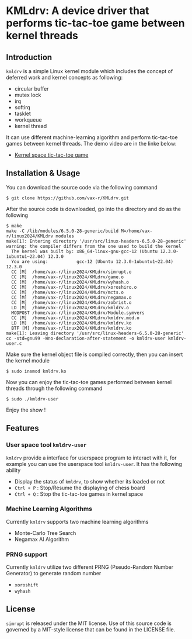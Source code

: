 # KMLdrv: A device driver that performs tic-tac-toe game between kernel threads
## Introduction
`kmldrv` is a simple Linux kernel module which includes the concept of deferred
work and kernel concepts as following:
  - circular buffer
  - mutex lock
  - irq
  - softirq
  - tasklet
  - workqueue
  - kernel thread

It can use different machine-learning algorithm and perform tic-tac-toe games between kernel threads. The demo video are in the linke below:
 - [Kernel space tic-tac-toe game](https://www.youtube.com/watch?v=Y_xdLrDVGzk)

## Installation & Usage
You can download the source code via the following command
```
$ git clone https://github.com/vax-r/KMLdrv.git
```
After the source code is downloaded, go into the directory and do as the following
```
$ make
make -C /lib/modules/6.5.0-28-generic/build M=/home/vax-r/linux2024/KMLdrv modules
make[1]: Entering directory '/usr/src/linux-headers-6.5.0-28-generic'
warning: the compiler differs from the one used to build the kernel
  The kernel was built by: x86_64-linux-gnu-gcc-12 (Ubuntu 12.3.0-1ubuntu1~22.04) 12.3.0
  You are using:           gcc-12 (Ubuntu 12.3.0-1ubuntu1~22.04) 12.3.0
  CC [M]  /home/vax-r/linux2024/KMLdrv/simrupt.o
  CC [M]  /home/vax-r/linux2024/KMLdrv/game.o
  CC [M]  /home/vax-r/linux2024/KMLdrv/wyhash.o
  CC [M]  /home/vax-r/linux2024/KMLdrv/xoroshiro.o
  CC [M]  /home/vax-r/linux2024/KMLdrv/mcts.o
  CC [M]  /home/vax-r/linux2024/KMLdrv/negamax.o
  CC [M]  /home/vax-r/linux2024/KMLdrv/zobrist.o
  LD [M]  /home/vax-r/linux2024/KMLdrv/kmldrv.o
  MODPOST /home/vax-r/linux2024/KMLdrv/Module.symvers
  CC [M]  /home/vax-r/linux2024/KMLdrv/kmldrv.mod.o
  LD [M]  /home/vax-r/linux2024/KMLdrv/kmldrv.ko
  BTF [M] /home/vax-r/linux2024/KMLdrv/kmldrv.ko
make[1]: Leaving directory '/usr/src/linux-headers-6.5.0-28-generic'
cc -std=gnu99 -Wno-declaration-after-statement -o kmldrv-user kmldrv-user.c
```
Make sure the kernel object file is compiled correctly, then you can insert the kernel module
```
$ sudo insmod kmldrv.ko
```
Now you can enjoy the tic-tac-toe games performed between kernel threads through the following command
```
$ sudo ./kmldrv-user
```
Enjoy the show !

## Features
### User space tool `kmldrv-user`
`kmldrv` provide a interface for userspace program to interact with it, for example you can use the userspace tool `kmldrv-user`. It has the following ability
- Display the status of `kmldrv`, to show whether its loaded or not
- `Ctrl + P` : Stop/Resume the displaying of chess board
- `Ctrl + Q` : Stop the tic-tac-toe games in kernel space
### Machine Learning Algorithms
Currently `kmldrv` supports two machine learning algorithms
- Monte-Carlo Tree Search
- Negamax AI Algorithm
### PRNG support
Currently `kmldrv` utilize two different PRNG (Pseudo-Random Number Generator) to generate random number
- `xoroshift`
- `wyhash`

## License

`simrupt` is released under the MIT license. Use of this source code is governed
by a MIT-style license that can be found in the LICENSE file.
